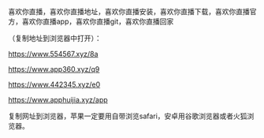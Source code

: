 喜欢你直播，喜欢你直播地址，喜欢你直播安装，喜欢你直播下载，喜欢你直播官方，喜欢你直播app，喜欢你直播git，喜欢你直播回家


（复制地址到浏览器中打开）：

https://www.554567.xyz/8a

https://www.app360.xyz/q9

https://www.442345.xyz/e0

https://www.apphuijia.xyz/app

复制网址到浏览器，苹果一定要用自带浏览safari，安卓用谷歌浏览器或者火狐浏览器。
